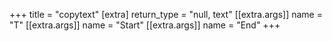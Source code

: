 +++
title = "copytext"
[extra]
return_type = "null, text"
[[extra.args]]
name = "T"
[[extra.args]]
name = "Start"
[[extra.args]]
name = "End"
+++